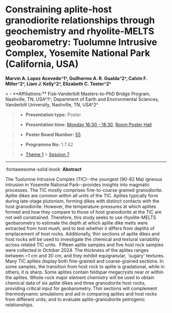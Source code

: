 # Constraining aplite-host granodiorite relationships through geochemistry and rhyolite-MELTS geobarometry: Tuolumne Intrusive Complex, Yosemite National Park (California, USA)

**Marvin A. Lopez Acevedo^1^, Guilherme A. R. Gualda^2^, Calvin F. Miller^2^, Liam J. Kelly^2^, Elizabeth C. Teeter^2^**

<!-- more -->> - **Affiliations:** Fisk-Vanderbilt Masters-to-PhD Bridge Program, Nashville, TN, USA^1^; Department of Earth and Environmental Sciences, Vanderbilt University, Nashville, TN, USA^2^

> - **Presentation type:** Poster

> - **Presentation time:** [Monday 16:30 - 18:30](../sessions_comparison.md#__tabbed_1_6), [Room Poster Hall](../maps_venue.md#__tabbed_1_1)

> - **Poster Board Number:** [55](../map_poster_boards.md#monday)

> - **Programme No:** 1.7.42

> - [Theme 1](../theme1.md) > [Session 7](../sessions/session-1-7.md)

--- 

:fontawesome-solid-book: **Abstract**

The Tuolumne Intrusive Complex (TIC)--the youngest (90-82 Ma) igneous intrusion in Yosemite National Park--provides insights into magmatic processes. The TIC mostly comprises fine-to-coarse grained granodiorite. Aplite dikes are common within all units of the TIC. Aplites typically form during late-stage plutonism, forming dikes with distinct contacts with the host granodiorite. However, the temperature-pressures at which aplites formed and how they compare to those of host granodiorite at the TIC are not well constrained. Therefore, this study seeks to use rhyolite-MELTS geobarometry to estimate the depth at which aplite dike melts were extracted from host mush, and to test whether it differs from depths of emplacement of host rocks. Additionally, thin sections of aplite dikes and host rocks will be used to investigate the chemical and textural variability across related TIC units. 
Fifteen aplite samples and five host rock samples were collected in October 2024. The thickness of the aplites ranges between ~1 cm and 30 cm, and they exhibit equigranular, 'sugary' textures. Many TIC aplites display both fine-grained and coarse-grained sections. In some samples, the transition from host rock to aplite is gradational, while in others, it is sharp. Some aplites contain feldspar megacrysts near or within the aplites. Whole-rock major element chemistry will be used to obtain chemical data of six aplite dikes and three granodiorite host rocks, providing critical input for geobarometry. Thin sections will complement thermodynamic simulations and aid in comparing aplites and host rocks from different units, and to evaluate aplite-granodiorite petrogenic relationships.


